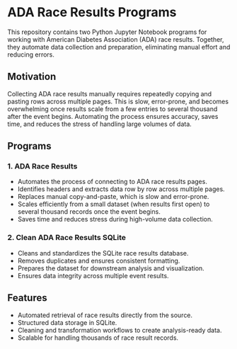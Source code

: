 # ADA Race Results Programs

This repository contains two Python Jupyter Notebook programs for working with American Diabetes Association (ADA) race results. Together, they automate data collection and preparation, eliminating manual effort and reducing errors.

## Motivation
Collecting ADA race results manually requires repeatedly copying and pasting rows across multiple pages. This is slow, error-prone, and becomes overwhelming once results scale from a few entries to several thousand after the event begins. Automating the process ensures accuracy, saves time, and reduces the stress of handling large volumes of data.  

## Programs

### 1. **ADA Race Results**
- Automates the process of connecting to ADA race results pages.  
- Identifies headers and extracts data row by row across multiple pages.  
- Replaces manual copy-and-paste, which is slow and error-prone.  
- Scales efficiently from a small dataset (when results first open) to several thousand records once the event begins.  
- Saves time and reduces stress during high-volume data collection.

### 2. **Clean ADA Race Results SQLite**
- Cleans and standardizes the SQLite race results database.  
- Removes duplicates and ensures consistent formatting.  
- Prepares the dataset for downstream analysis and visualization.  
- Ensures data integrity across multiple event results.  

## Features
- Automated retrieval of race results directly from the source.  
- Structured data storage in SQLite.  
- Cleaning and transformation workflows to create analysis-ready data.  
- Scalable for handling thousands of race result records.  
